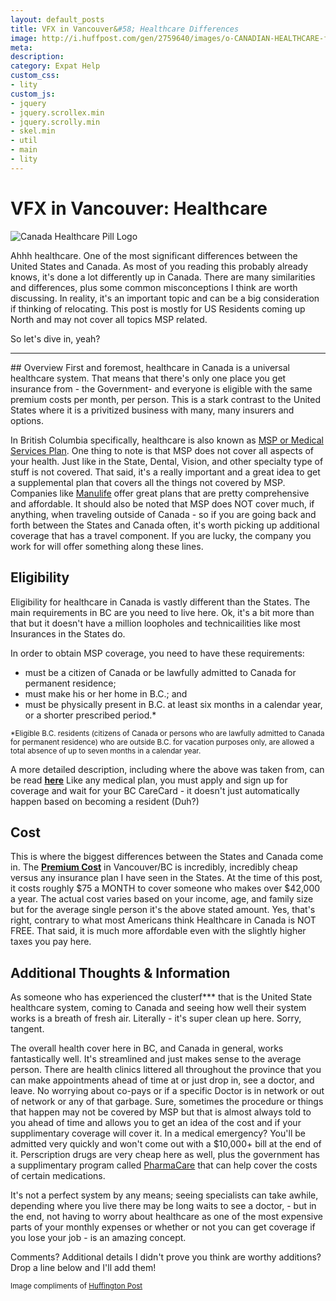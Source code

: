 ```yaml
---
layout: default_posts
title: VFX in Vancouver&#58; Healthcare Differences
image: http://i.huffpost.com/gen/2759640/images/o-CANADIAN-HEALTHCARE-facebook.jpg
meta: 
description: 
category: Expat Help
custom_css:
- lity
custom_js:
- jquery
- jquery.scrollex.min
- jquery.scrolly.min
- skel.min
- util
- main
- lity
---
```

<h1 class="major">VFX in Vancouver: Healthcare</h1>
<div>
<span class="image left"><img src="http://i.huffpost.com/gen/2759640/images/o-CANADIAN-HEALTHCARE-facebook.jpg" alt="Canada Healthcare Pill Logo" />                    
</span>
</div>

Ahhh healthcare. One of the most significant differences between the United States and Canada. As most of you reading this probably already knows, it's done a lot differently up in Canada. There are many similarities and differences, plus some common misconceptions I think are worth discussing. In reality, it's an important topic and can be a big consideration if thinking of relocating. This post is mostly for US Residents coming up North and may not cover all topics MSP related.

So let's dive in, yeah?
<hr>
## Overview
First and foremost, healthcare in Canada is a universal healthcare system. That means that there's only one place you get insurance from - the Government- and everyone is eligible with the same premium costs per month, per person. This is a stark contrast to the United States where it is a privitized business with many, many insurers and options. 

In British Columbia specifically, healthcare is also known as [MSP or Medical Services Plan](http://www2.gov.bc.ca/gov/content/health/health-drug-coverage/msp). One thing to note is that MSP does not cover all aspects of your health. Just like in the State, Dental, Vision, and other specialty type of stuff is not covered. That said, it's a really important and a great idea to get a supplemental plan that covers all the things not covered by MSP. Companies like [Manulife](https://www.manulife.ca/for-you.html) offer great plans that are pretty comprehensive and affordable. It should also be noted that MSP does NOT cover much, if anything, when traveling outside of Canada - so if you are going back and forth between the States and Canada often, it's worth picking up additional coverage that has a travel component. If you are lucky, the company you work for will offer something along these lines.

## Eligibility 
Eligibility for healthcare in Canada is vastly different than the States. The main requirements in BC are you need to live here. Ok, it's a bit more than that but it doesn't have a million loopholes and technicailities like most Insurances in the States do.

In order to obtain MSP coverage, you need to have these requirements:
* must be a citizen of Canada or be lawfully admitted to Canada for permanent residence;
* must make his or her home in B.C.; and
* must be physically present in B.C. at least six months in a calendar year, or a shorter prescribed period.*

<sub>*Eligible B.C. residents (citizens of Canada or persons who are lawfully admitted to Canada for permanent residence) who are outside B.C. for vacation purposes only, are allowed a total absence of up to seven months in a calendar year.</sub>

A more detailed description, including where the above was taken from, can be read **[here](http://www2.gov.bc.ca/gov/content/health/health-drug-coverage/msp/bc-residents/eligibility-and-enrolment/are-you-eligible)** Like any medical plan, you must apply and sign up for coverage and wait for your BC CareCard - it doesn't just automatically happen based on becoming a resident (Duh?)

## Cost
This is where the biggest differences between the States and Canada come in. The **[Premium Cost](http://www2.gov.bc.ca/gov/content/health/health-drug-coverage/msp/bc-residents/premiums/rates)** in Vancouver/BC is incredibly, incredibly cheap versus any insurance plan I have seen in the States. At the time of this post, it costs roughly $75 a MONTH to cover someone who makes over $42,000 a year. The actual cost varies based on your income, age, and family size but for the average single person it's the above stated amount. Yes, that's right, contrary to what most Americans think Healthcare in Canada is NOT FREE. That said, it is much more affordable even with the slightly higher taxes you pay here. 


## Additional Thoughts &amp; Information
As someone who has experienced the clusterf*** that is the United State healthcare system, coming to Canada and seeing how well their system works is a breath of fresh air. Literally - it's super clean up here. Sorry, tangent. 

The overall health cover here in BC, and Canada in general, works fantastically well. It's streamlined and just makes sense to the average person. There are health clinics littered all throughout the province that you can make appointments ahead of time at or just drop in, see a doctor, and leave. No worrying about co-pays or if a specific Doctor is in network or out of network or any of that garbage. Sure, sometimes the procedure or things that happen may not be covered by MSP but that is almost always told to you ahead of time and allows you to get an idea of the cost and if your supplimentary coverage will cover it. In a medical emergency? You'll be admitted very quickly and won't come out with a $10,000+ bill at the end of it. Perscription drugs are very cheap here as well, plus the government has a supplimentary program called [PharmaCare](http://www2.gov.bc.ca/gov/content/health/health-drug-coverage/pharmacare-for-bc-residents) that can help cover the costs of certain medications.

It's not a perfect system by any means; seeing specialists can take awhile, depending where you live there may be long waits to see a doctor,  - but in the end, not having to worry about healthcare as one of the most expensive parts of your monthly expenses or whether or not you can get coverage if you lose your job - is an amazing concept.

Comments? Additional details I didn't prove you think are worthy additions? Drop a line below and I'll add them!

<sub>Image compliments of [Huffington Post](http://www.huffingtonpost.ca/robert-mcmurtry/federal-election-healthcare_b_6932240.html)</sub>


